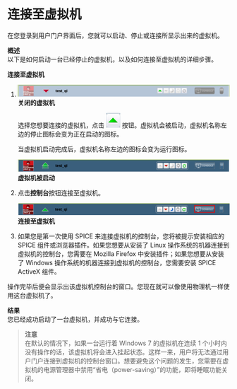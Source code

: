 # 连接至虚拟机

在您登录到用户门户界面后，您就可以启动、停止或连接所显示出来的虚拟机。

**概述**<br/>
以下是如何启动一台已经停止的虚拟机，以及如何连接至虚拟机的详细步骤。

**连接至虚拟机**

1. ![turnedoffVM](../images/turnedoffVM.png)
   **关闭的虚拟机**
   
   选择您想要连接的虚拟机，点击 ![startButton](../images/startButton.png) 按钮。虚拟机会被启动，虚拟机名称左边的停止图标会变为正在启动的图标。

   当虚拟机启动完成后，虚拟机名称左边的图标会变为运行图标。   

   ![turnedonVM](../images/turnedonVM.png)
   **虚拟机被启动**

2. 点击**控制台**按钮连接至虚拟机。

   ![connectedVM](../images/connectedVM.png)
   **连接至虚拟机**

3. 如果您是第一次使用 SPICE 来连接虚拟机的控制台，您将被提示安装相应的 SPICE 组件或浏览器插件。如果您想要从安装了 Linux 操作系统的机器连接到虚拟机的控制台，您需要在 Mozilla Firefox 中安装插件；如果您想要从安装了 Windows 操作系统的机器连接到虚拟机的控制台，您需要安装 SPICE ActiveX 组件。

操作完毕后便会显示出该虚拟机控制台的窗口。您现在就可以像使用物理机一样使用这台虚拟机了。

**结果**<br/>
您已经成功启动了一台虚拟机，并成功与它连接。

> **注意**<br/>
> 在默认的情况下，如果一台运行着 Windows 7 的虚拟机在连续 1 个小时内没有操作的话，该虚拟机将会进入挂起状态。这样一来，用户将无法通过用户门户连接到虚拟机的控制台窗口。想要避免这个问题的发生，您需要在虚拟机的电源管理器中禁用“省电（power-saving）”的功能，即将睡眠功能关闭。

